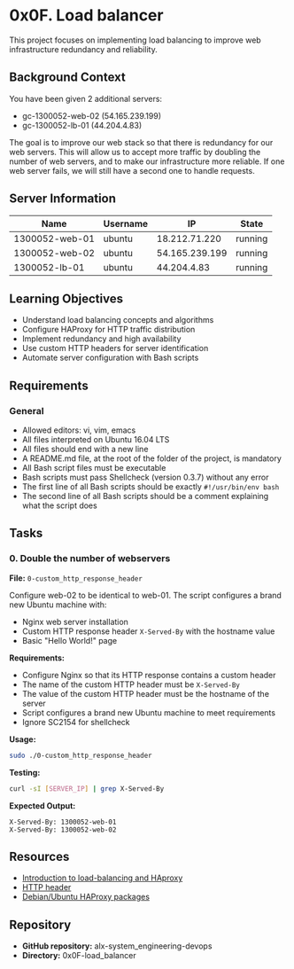 # 0x0F. Load balancer

This project focuses on implementing load balancing to improve web infrastructure redundancy and reliability.

## Background Context

You have been given 2 additional servers:

- gc-1300052-web-02 (54.165.239.199)
- gc-1300052-lb-01 (44.204.4.83)

The goal is to improve our web stack so that there is redundancy for our web servers. This will allow us to accept more traffic by doubling the number of web servers, and to make our infrastructure more reliable. If one web server fails, we will still have a second one to handle requests.

## Server Information

| Name           | Username | IP             | State   |
| -------------- | -------- | -------------- | ------- |
| 1300052-web-01 | ubuntu   | 18.212.71.220  | running |
| 1300052-web-02 | ubuntu   | 54.165.239.199 | running |
| 1300052-lb-01  | ubuntu   | 44.204.4.83    | running |

## Learning Objectives

- Understand load balancing concepts and algorithms
- Configure HAProxy for HTTP traffic distribution
- Implement redundancy and high availability
- Use custom HTTP headers for server identification
- Automate server configuration with Bash scripts

## Requirements

### General

- Allowed editors: vi, vim, emacs
- All files interpreted on Ubuntu 16.04 LTS
- All files should end with a new line
- A README.md file, at the root of the folder of the project, is mandatory
- All Bash script files must be executable
- Bash scripts must pass Shellcheck (version 0.3.7) without any error
- The first line of all Bash scripts should be exactly `#!/usr/bin/env bash`
- The second line of all Bash scripts should be a comment explaining what the script does

## Tasks

### 0. Double the number of webservers

**File:** `0-custom_http_response_header`

Configure web-02 to be identical to web-01. The script configures a brand new Ubuntu machine with:

- Nginx web server installation
- Custom HTTP response header `X-Served-By` with the hostname value
- Basic "Hello World!" page

**Requirements:**

- Configure Nginx so that its HTTP response contains a custom header
- The name of the custom HTTP header must be `X-Served-By`
- The value of the custom HTTP header must be the hostname of the server
- Script configures a brand new Ubuntu machine to meet requirements
- Ignore SC2154 for shellcheck

**Usage:**

```bash
sudo ./0-custom_http_response_header
```

**Testing:**

```bash
curl -sI [SERVER_IP] | grep X-Served-By
```

**Expected Output:**

```
X-Served-By: 1300052-web-01
X-Served-By: 1300052-web-02
```

## Resources

- [Introduction to load-balancing and HAproxy](https://www.digitalocean.com/community/tutorials/an-introduction-to-haproxy-and-load-balancing-concepts)
- [HTTP header](https://developer.mozilla.org/en-US/docs/Web/HTTP/Headers)
- [Debian/Ubuntu HAProxy packages](https://haproxy.debian.net/)

## Repository

- **GitHub repository:** alx-system_engineering-devops
- **Directory:** 0x0F-load_balancer
